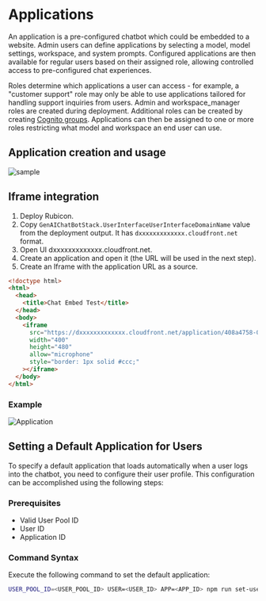 # Applications

An application is a pre-configured chatbot which could be embedded to a website. Admin users can define applications by selecting a model, model settings, workspace, and system prompts. Configured applications are then available for regular users based on their assigned role, allowing controlled access to pre-configured chat experiences.

Roles determine which applications a user can access - for example, a "customer support" role may only be able to use applications tailored for handling support inquiries from users. Admin and workspace_manager roles are created during deployment. Additional roles can be created by creating [Cognito groups](https://docs.aws.amazon.com/cognito/latest/developerguide/cognito-user-pools-user-groups.html). Applications can then be assigned to one or more roles restricting what model and workspace an end user can use.

## Application creation and usage

![sample](../about/assets/application.gif "GenAI Chatbot on AWS")

## Iframe integration

1. Deploy Rubicon.
2. Copy `GenAIChatBotStack.UserInterfaceUserInterfaceDomainName` value from the deployment output. It has `dxxxxxxxxxxxxx.cloudfront.net` format.
3. Open UI dxxxxxxxxxxxxx.cloudfront.net.
4. Create an application and open it (the URL will be used in the next step).
5. Create an Iframe with the application URL as a source.

```html
<!doctype html>
<html>
  <head>
    <title>Chat Embed Test</title>
  </head>
  <body>
    <iframe
      src="https://dxxxxxxxxxxxxx.cloudfront.net/application/408a4758-018b-4147-ac76-ee9c169ba775"
      width="400"
      height="480"
      allow="microphone"
      style="border: 1px solid #ccc;"
    ></iframe>
  </body>
</html>
```

### Example

![Application](./assets/end-user-application.png "End-user chatbot")

## Setting a Default Application for Users

To specify a default application that loads automatically when a user logs into the chatbot, you need to configure their user profile. This configuration can be accomplished using the following steps:

### Prerequisites

- Valid User Pool ID
- User ID
- Application ID

### Command Syntax

Execute the following command to set the default application:

```bash
USER_POOL_ID=<USER_POOL_ID> USER=<USER_ID> APP=<APP_ID> npm run set-user-default-application-id
```

